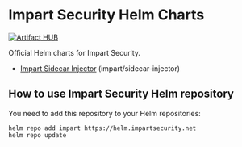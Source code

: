 # Impart Security Helm Charts

[![Artifact HUB](https://img.shields.io/endpoint?url=https://artifacthub.io/badge/repository/impart-security)](https://artifacthub.io/packages/search?org=impart-security)

Official Helm charts for Impart Security.

- [Impart Sidecar Injector](sidecar-injector/README.md) (impart/sidecar-injector)

## How to use Impart Security Helm repository

You need to add this repository to your Helm repositories:

```
helm repo add impart https://helm.impartsecurity.net
helm repo update
```
